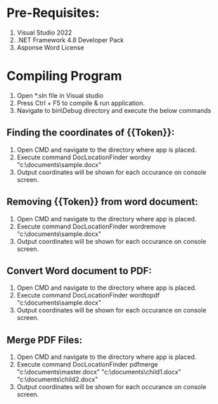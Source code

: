 # Pre-Requisites:
1. Visual Studio 2022
2. .NET Framework 4.8 Developer Pack
3. Asponse Word License

# Compiling Program
1. Open *.sln file in Visual studio
2. Press Ctrl + F5 to compile & run application.
3. Navigate to bin\Debug directory and execute the below commands 

## Finding the coordinates of {{Token}}:
1. Open CMD and navigate to the directory where app is placed.
2. Execute command
DocLocationFinder wordxy "c:\documents\sample.docx"
3. Output coordinates will be shown for each occurance on console screen.

## Removing {{Token}} from word document:
1. Open CMD and navigate to the directory where app is placed.
2. Execute command
DocLocationFinder wordremove "c:\documents\sample.docx"
3. Output coordinates will be shown for each occurance on console screen.

## Convert Word document to PDF:
1. Open CMD and navigate to the directory where app is placed.
2. Execute command
DocLocationFinder wordtopdf "c:\documents\sample.docx"
3. Output coordinates will be shown for each occurance on console screen.

## Merge PDF Files:
1. Open CMD and navigate to the directory where app is placed.
2. Execute command
DocLocationFinder pdfmerge "c:\documents\master.docx" "c:\documents\child1.docx" "c:\documents\child2.docx"
3. Output coordinates will be shown for each occurance on console screen.